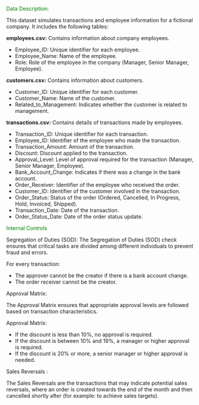 <span style="color:green;">Data Description:</span>

This dataset simulates transactions and employee information for a fictional company. It includes the following tables:

**employees.csv:** Contains information about company employees.

- Employee_ID: Unique identifier for each employee.
- Employee_Name: Name of the employee.
- Role: Role of the employee in the company (Manager, Senior Manager, Employee).

**customers.csv:** Contains information about customers.

- Customer_ID: Unique identifier for each customer.
- Customer_Name: Name of the customer.
- Related_to_Management: Indicates whether the customer is related to management.

**transactions.csv:** Contains details of transactions made by employees.

- Transaction_ID: Unique identifier for each transaction.
- Employee_ID: Identifier of the employee who made the transaction.
- Transaction_Amount: Amount of the transaction.
- Discount: Discount applied to the transaction.
- Approval_Level: Level of approval required for the transaction (Manager, Senior Manager, Employee).
- Bank_Account_Change: Indicates if there was a change in the bank account.
- Order_Receiver: Identifier of the employee who received the order.
- Customer_ID: Identifier of the customer involved in the transaction.
- Order_Status: Status of the order (Ordered, Cancelled, In Progress, Hold, Invoiced, Shipped).
- Transaction_Date: Date of the transaction.
- Order_Status_Date: Date of the order status update.

<span style="color:green;">Internal Controls</span>


Segregation of Duties (SOD):
The Segregation of Duties (SOD) check ensures that critical tasks are divided among different individuals to prevent fraud and errors.

For every transaction:
- The approver cannot be the creator if there is a bank account change.
- The order receiver cannot be the creator.

Approval Matrix:

The Approval Matrix ensures that appropriate approval levels are followed based on transaction characteristics.

Approval Matrix:
- If the discount is less than 10%, no approval is required.
- If the discount is between 10% and 19%, a manager or higher approval is required.
- If the discount is 20% or more, a senior manager or higher approval is needed.

Sales Reversals :

The Sales Reversals are the transactions that may indicate potential sales reversals, where an order is created towards the end of the month and then cancelled shortly after (for example: to achieve sales targets).
